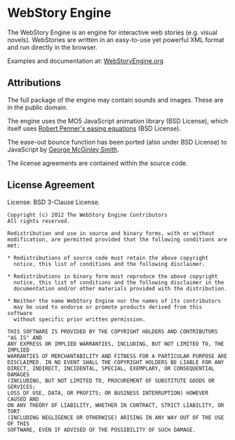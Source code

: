 # WebStory Engine #

The WebStory Engine is an engine for interactive web stories (e.g. visual
novels). WebStories are written in an easy-to-use yet powerful XML format
and run directly in the browser.

Examples and documentation at: [WebStoryEngine.org](http://webstoryengine.org "WebStoryEngine Official Site")

## Attributions ##

The full package of the engine may contain sounds and images. These are in the public domain.

The engine uses the MO5 JavaScript animation library (BSD License), which itself uses
[Robert Penner's easing equations](http://www.robertpenner.com/easing/) (BSD License).
 
The ease-out bounce function has been ported (also under BSD License) to JavaScript by 
[George McGinley Smith](http://gsgd.co.uk/sandbox/jquery/easing/). 

The license agreements are contained within the source code.


## License Agreement ##

License: BSD 3-Clause License.

    Copyright (c) 2012 The WebStory Engine Contributors
    All rights reserved.

    Redistribution and use in source and binary forms, with or without
    modification, are permitted provided that the following conditions are met:
    
    * Redistributions of source code must retain the above copyright
      notice, this list of conditions and the following disclaimer.

    * Redistributions in binary form must reproduce the above copyright
      notice, this list of conditions and the following disclaimer in the
      documentation and/or other materials provided with the distribution.

    * Neither the name WebStory Engine nor the names of its contributors 
      may be used to endorse or promote products derived from this software 
      without specific prior written permission.

    THIS SOFTWARE IS PROVIDED BY THE COPYRIGHT HOLDERS AND CONTRIBUTORS "AS IS" AND
    ANY EXPRESS OR IMPLIED WARRANTIES, INCLUDING, BUT NOT LIMITED TO, THE IMPLIED
    WARRANTIES OF MERCHANTABILITY AND FITNESS FOR A PARTICULAR PURPOSE ARE
    DISCLAIMED. IN NO EVENT SHALL THE COPYRIGHT HOLDERS BE LIABLE FOR ANY
    DIRECT, INDIRECT, INCIDENTAL, SPECIAL, EXEMPLARY, OR CONSEQUENTIAL DAMAGES
    (INCLUDING, BUT NOT LIMITED TO, PROCUREMENT OF SUBSTITUTE GOODS OR SERVICES;
    LOSS OF USE, DATA, OR PROFITS; OR BUSINESS INTERRUPTION) HOWEVER CAUSED AND
    ON ANY THEORY OF LIABILITY, WHETHER IN CONTRACT, STRICT LIABILITY, OR TORT
    (INCLUDING NEGLIGENCE OR OTHERWISE) ARISING IN ANY WAY OUT OF THE USE OF THIS
    SOFTWARE, EVEN IF ADVISED OF THE POSSIBILITY OF SUCH DAMAGE.